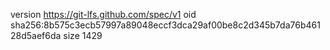 version https://git-lfs.github.com/spec/v1
oid sha256:8b575c3ecb57997a89048eccf3dca29af00be8c2d345b7da76b46128d5aef6da
size 1429
